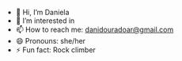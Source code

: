- 👋 Hi, I’m Daniela
- 👀 I’m interested in 
- 📫 How to reach me: danidouradoar@gmail.com
- 😄 Pronouns: she/her
- ⚡ Fun fact: Rock climber

<!---
danidouradoar/danidouradoar is a ✨ special ✨ repository because its `README.md` (this file) appears on your GitHub profile.
You can click the Preview link to take a look at your changes.
--->
